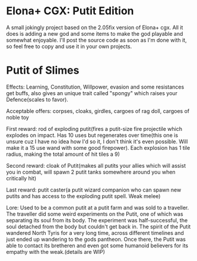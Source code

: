 # Elona+ CGX: Putit Edition

A small jokingly project based on the 2.05fix version of Elona+ cgx. All it does is adding a new god <Putit of Slimes> and some items to make the god playable and somewhat enjoyable. I'll post the source code as soon as I'm done with it, so feel free to copy and use it in your own projects.

# Putit of Slimes

Effects: Learning, Constitution, Willpower, evasion and some resistances get buffs, also gives an unique trait called "spongy" which raises your Defence(scales to favor). 

Acceptable offers: corpses, cloaks, girdles, cargoes of rag doll, cargoes of noble toy

First reward: rod of exploding putit(fires a putit-size fire projectile which explodes on impact. Has 10 uses but regenerates over time(this one is unsure cuz I have no idea how I'd so it, I don't think it's even possible. Will make it a 15 use wand with some good firepower). Each explosion has 1 tile radius, making the total amount of hit tiles a 9)

Second reward: cloak of Putit(makes all putits your allies which will assist you in combat, will spawn 2 putit tanks somewhere around you when critically hit)

Last reward: putit caster(a putit wizard companion who can spawn new putits and has access to the exploding putit spell. Weak melee)

Lore: Used to be a common putit at a putit farm and was sold to a traveller. The traveller did some weird experiments on the Putit, one of which was separating its soul from its body. The experiment was half-successful, the soul detached from the body but couldn't get back in. The spirit of the Putit wandered North Tyris for a very long time, across different timelines and just ended up wandering to the gods pantheon. Once there, the Putit was able to contact its bretheren and even got some humanoid believers for its empathy with the weak.(details are WIP)
